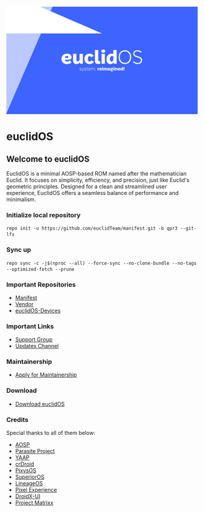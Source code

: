 ![euclidOS](https://raw.githubusercontent.com/euclidTeam/.github/main/profile/Euclid_Banner.svg)

# euclidOS

## Welcome to euclidOS

EuclidOS is a minimal AOSP-based ROM named after the mathematician Euclid. It focuses on simplicity, efficiency, and precision, just like Euclid's geometric principles. Designed for a clean and streamlined user experience, EuclidOS offers a seamless balance of performance and minimalism.

### Initialize local repository
```
repo init -u https://github.com/euclidTeam/manifest.git -b qpr3 --git-lfs
```
### Sync up
```
repo sync -c -j$(nproc --all) --force-sync --no-clone-bundle --no-tags --optimized-fetch --prune
```


### Important Repositories ###
- [Manifest](https://github.com/euclidTeam/manifest)
- [Vendor](https://github.com/euclidTeam/vendor_euclid)
- [euclidOS-Devices](https://github.com/euclid-Devices/)

### Important Links ###
- [Support Group](https://t.me/euclidoschat)
- [Updates Channel](https://t.me/euclidOSupdates)

### Maintainership ###
- [Apply for Maintainership](https://github.com/euclid-Devices/official_devices/issues/new/choose)

### Download ###
- [Download euclidOS](https://sourceforge.net/projects/euclidos-releases/)

### Credits ###

Special thanks to all of them below:

- [AOSP](https://source.android.com/)
- [Parasite Project](https://github.com/TheParasiteProject)
- [YAAP](https://github.com/yaap)
- [crDroid](https://github.com/crdroidandroid)
- [PixysOS](https://github.com/PixysOS)
- [SuperiorOS](https://github.com/SuperiorOS)
- [LineageOS](https://github.com/LineageOS)
- [Pixel Experience](https://github.com/PixelExperience)
- [DroidX-UI](https://github.com/DroidX-UI)
- [Project Matrixx](https://github.com/ProjectMatrixx)
